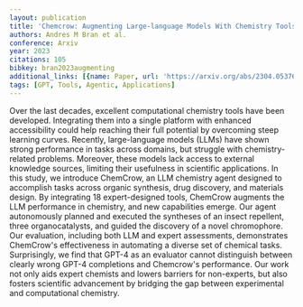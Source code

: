 ```yaml
---
layout: publication
title: 'Chemcrow: Augmenting Large-language Models With Chemistry Tools'
authors: Andres M Bran et al.
conference: Arxiv
year: 2023
citations: 105
bibkey: bran2023augmenting
additional_links: [{name: Paper, url: 'https://arxiv.org/abs/2304.05376'}]
tags: [GPT, Tools, Agentic, Applications]
---
```

Over the last decades, excellent computational chemistry tools have been
developed. Integrating them into a single platform with enhanced accessibility
could help reaching their full potential by overcoming steep learning curves.
Recently, large-language models (LLMs) have shown strong performance in tasks
across domains, but struggle with chemistry-related problems. Moreover, these
models lack access to external knowledge sources, limiting their usefulness in
scientific applications. In this study, we introduce ChemCrow, an LLM chemistry
agent designed to accomplish tasks across organic synthesis, drug discovery,
and materials design. By integrating 18 expert-designed tools, ChemCrow
augments the LLM performance in chemistry, and new capabilities emerge. Our
agent autonomously planned and executed the syntheses of an insect repellent,
three organocatalysts, and guided the discovery of a novel chromophore. Our
evaluation, including both LLM and expert assessments, demonstrates ChemCrow's
effectiveness in automating a diverse set of chemical tasks. Surprisingly, we
find that GPT-4 as an evaluator cannot distinguish between clearly wrong GPT-4
completions and Chemcrow's performance. Our work not only aids expert chemists
and lowers barriers for non-experts, but also fosters scientific advancement by
bridging the gap between experimental and computational chemistry.
